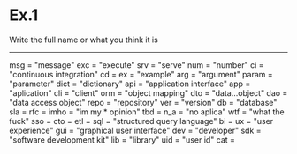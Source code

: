 # Ex.1 

Write the full name or what you think it is

----

msg = "message"
exc = "execute"
srv = "serve"
num = "number"
ci = "continuous integration"
cd =
ex = "example"
arg = "argument"
param = "parameter"
dict = "dictionary"
api = "application interface"
app = "aplication"
cli = "client"
orm = "object mapping"
dto = "data...object"
dao = "data access object"
repo = "repository"
ver = "version"
db = "database"
sla = 
rfc = 
imho = "im my * opinion"
tbd = 
n_a = "no aplica"
wtf = "what the fuck"
sso =
cto =
etl =
sql = "structured query language"
bi =
ux = "user experience"
gui = "graphical user interface"
dev = "developer"
sdk = "software development kit"
lib = "library"
uid = "user id"
cat = 

